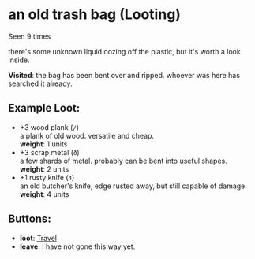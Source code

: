 # an old trash bag (Looting)

Seen 9 times

there's some unknown liquid oozing off the plastic, but it's worth a look inside.

**Visited**: the bag has been bent over and ripped. whoever was here has searched it already.

## Example Loot:

- +3 wood plank (<code>/</code>)  
  a plank of old wood. versatile and cheap.  
  **weight**: 1 units
- +3 scrap metal (<code>ð</code>)  
  a few shards of metal. probably can be bent into useful shapes.  
  **weight**: 2 units
- +1 rusty knife (<code>4</code>)  
  an old butcher's knife, edge rusted away, but still capable of damage.  
  **weight**: 4 units

## Buttons:

- **loot**: [Travel](Travel-travel.md)
- **leave**: I have not gone this way yet.
